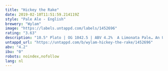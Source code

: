 ```yaml
---
title: "Hickey the Rake"
date: 2019-02-10T11:51:59.214119Z
style: "Pale Ale - English"
brewery: "Wylam"
image: "https://labels.untappd.com/labels/1452696"
rating: "3.63"
description: "10.5° Plato | OG 1042.5 | ABV 4.2%  A Limonata Pale… An Ultra Pale which emulates almost toxic levels of citrus zing. A nuclear sherbet dib-dab of lemon, lime and tropical pineapple."
untappd_url: "https://untappd.com/b/wylam-hickey-the-rake/1452696"
abv: "4.2"
ibu: "0"
robots: noindex,nofollow
lang: nl
---
```

